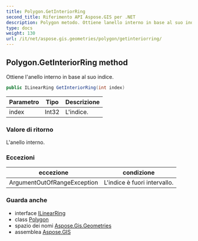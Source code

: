 ```yaml
---
title: Polygon.GetInteriorRing
second_title: Riferimento API Aspose.GIS per .NET
description: Polygon metodo. Ottiene lanello interno in base al suo indice.
type: docs
weight: 130
url: /it/net/aspose.gis.geometries/polygon/getinteriorring/
---
```

## Polygon.GetInteriorRing method

Ottiene l'anello interno in base al suo indice.

```csharp
public ILinearRing GetInteriorRing(int index)
```

| Parametro | Tipo | Descrizione |
| --- | --- | --- |
| index | Int32 | L'indice. |

### Valore di ritorno

L'anello interno.

### Eccezioni

| eccezione | condizione |
| --- | --- |
| ArgumentOutOfRangeException | L'indice è fuori intervallo. |

### Guarda anche

* interface [ILinearRing](../../ilinearring/)
* class [Polygon](../)
* spazio dei nomi [Aspose.Gis.Geometries](../../polygon/)
* assemblea [Aspose.GIS](../../../)


